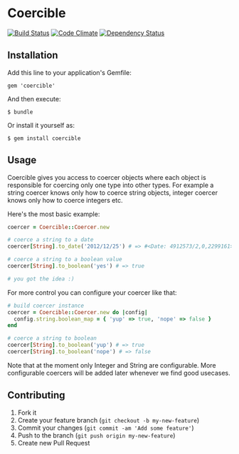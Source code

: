 # Coercible

[![Build Status](https://travis-ci.org/solnic/coercible.png?branch=master)](https://travis-ci.org/solnic/coercible)
[![Code Climate](https://codeclimate.com/github/solnic/coercible.png)](https://codeclimate.com/github/solnic/coercible)
[![Dependency Status](https://gemnasium.com/solnic/coercible.png)](https://gemnasium.com/solnic/coercible)

## Installation

Add this line to your application's Gemfile:

    gem 'coercible'

And then execute:

    $ bundle

Or install it yourself as:

    $ gem install coercible

## Usage

Coercible gives you access to coercer objects where each object is responsible
for coercing only one type into other types. For example a string coercer knows
only how to coerce string objects, integer coercer knows only how to coerce integers
etc.

Here's the most basic example:

```ruby
coercer = Coercible::Coercer.new

# coerce a string to a date
coercer[String].to_date('2012/12/25') # => #<Date: 4912573/2,0,2299161>

# coerce a string to a boolean value
coercer[String].to_boolean('yes') # => true

# you got the idea :)
```

For more control you can configure your coercer like that:

``` ruby
# build coercer instance
coercer = Coercible::Coercer.new do |config|
  config.string.boolean_map = { 'yup' => true, 'nope' => false }
end

# coerce a string to boolean
coercer[String].to_boolean('yup') # => true
coercer[String].to_boolean('nope') # => false
```

Note that at the moment only Integer and String are configurable. More configurable
coercers will be added later whenever we find good usecases.

## Contributing

1. Fork it
2. Create your feature branch (`git checkout -b my-new-feature`)
3. Commit your changes (`git commit -am 'Add some feature'`)
4. Push to the branch (`git push origin my-new-feature`)
5. Create new Pull Request
